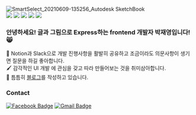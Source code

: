 ![SmartSelect_20210609-135256_Autodesk SketchBook](https://user-images.githubusercontent.com/47022167/121654252-7fc07c80-cad8-11eb-951c-3fe7117a9114.jpg)  
<img src="https://img.shields.io/badge/React-61DAFB?style=flat-square&logo=react&logoColor=white"/> 
<img src="https://img.shields.io/badge/React Native-61DAFB?style=flat-square&logo=react&logoColor=white"/>
<img src="https://img.shields.io/badge/Redux-764ABC?style=flat-square&logo=redux&logoColor=white"/>
<img src="https://img.shields.io/badge/GraphQL-E434AA?style=flat-square&logo=GraphQL&logoColor=white"/>
<img src="https://img.shields.io/badge/Typescript-3178C6?style=flat-square&logo=Typescript&logoColor=white"/>  


### 안녕하세요! **글과 그림으로 Express하는 frontend 개발자** 박재영입니다! 😸   
  
  
💬 Notion과 Slack으로 개발 진행사항을 활발히 공유하고 조금이라도 의문사항이 생기면 질문을 하길 좋아합니다.  
🖌️ 감각적인 UI 개발 에 관심을 갖고 따라 만들어보는 것을 취미삼아합니다.   
📝 틈틈히 [블로그](https://pjaeyoung.github.io/)를 작성하고 있습니다. 

### Contact
 [![Facebook Badge](https://img.shields.io/badge/facebook-1877f2?style=flat-square&logo=facebook&logoColor=white&link=https://www.facebook.com/parkjaeyoung2484)](https://www.facebook.com/parkjaeyoung2484)
  [![Gmail Badge](https://img.shields.io/badge/Gmail-d14836?style=flat-square&logo=Gmail&logoColor=white&link=mailto:saiei2484@gmail.com)](mailto:saiei2484@gmail.com)
	
